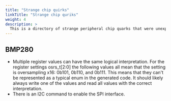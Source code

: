 ```yaml
---
title: "Strange chip quirks"
linkTitle: "Strange chip quriks"
weight: 4
description: >
  This is a directory of strange peripheral chip quarks that were unexpected or unintuative.
---
```


## BMP280

* Multiple register values can have the same logical interpretation. For the register settings osrs_t[2:0] the following values all mean that the setting is oversampling x16: 0b101, 0b110, and 0b111. This means that they can't be represented as a typical enum in the generated code. It should likely always write one of the values and read all values with the correct interpretation.
* There is an I2C command to enable the SPI interface.